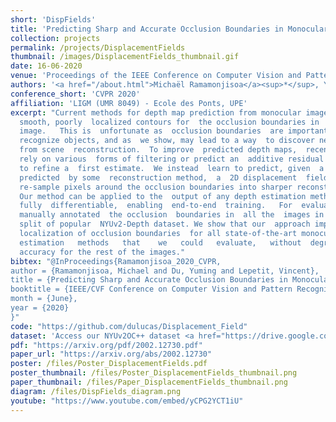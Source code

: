 ```yaml
---
short: 'DispFields'
title: 'Predicting Sharp and Accurate Occlusion Boundaries in Monocular Depth Estimation Using Displacement Fields'
collection: projects
permalink: /projects/DisplacementFields
thumbnail: /images/DisplacementFields_thumbnail.gif
date: 16-06-2020
venue: 'Proceedings of the IEEE Conference on Computer Vision and Pattern Recognition (CVPR)'
authors: '<a href="/about.html">Michaël Ramamonjisoa</a><sup>*</sup>, Yuming Du<sup>*</sup> and <a href="https://imagine.enpc.fr/~lepetitv">Vincent Lepetit</a> <br> <small><i><sup>* Denotes equal contribution.</sup></i></small>'
conference_short: 'CVPR 2020'
affiliation: 'LIGM (UMR 8049) - Ecole des Ponts, UPE'
excerpt: "Current methods for depth map prediction from monocular images tend to predict
  smooth, poorly  localized contours for  the occlusion boundaries in  the input
  image.   This is  unfortunate as  occlusion boundaries  are important  cues to
  recognize objects, and as  we show, may lead to a way  to discover new objects
  from scene  reconstruction.  To improve  predicted depth maps,  recent methods
  rely on various  forms of filtering or predict an  additive residual depth map
  to refine a  first estimate.  We instead  learn to predict, given  a depth map
  predicted  by some  reconstruction method,  a  2D displacement  field able  to
  re-sample pixels around the occlusion boundaries into sharper reconstructions.
  Our method can be applied to the  output of any depth estimation method and is
  fully  differentiable,  enabling  end-to-end  training.   For  evaluation,  we
  manually annotated  the occlusion  boundaries in  all the  images in  the test
  split of popular  NYUv2-Depth dataset. We show that our  approach improves the
  localization of occlusion boundaries  for all state-of-the-art monocular depth
  estimation   methods   that    we   could   evaluate,   without  degrading  the  depth
  accuracy for the rest of the images."
bibtex: "@InProceedings{Ramamonjisoa_2020_CVPR,
author = {Ramamonjisoa, Michael and Du, Yuming and Lepetit, Vincent},
title = {Predicting Sharp and Accurate Occlusion Boundaries in Monocular Depth Estimation Using Displacement Fields},
booktitle = {IEEE/CVF Conference on Computer Vision and Pattern Recognition (CVPR)},
month = {June},
year = {2020}
}"
code: "https://github.com/dulucas/Displacement_Field"
dataset: 'Access our NYUv2OC++ dataset <a href="https://drive.google.com/open?id=1Fk8uuH3oJJhyCN-4ffD3mdtCq2l4geJc">here</a>'
pdf: "https://arxiv.org/pdf/2002.12730.pdf"
paper_url: "https://arxiv.org/abs/2002.12730"
poster: /files/Poster_DisplacementFields.pdf
poster_thumbnail: /files/Poster_DisplacementFields_thumbnail.png
paper_thumbnail: /files/Paper_DisplacementFields_thumbnail.png
diagram: /files/DispFields_diagram.png
youtube: "https://www.youtube.com/embed/yCPG2YCT1iU"
---
```


